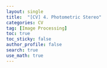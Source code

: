 ```yaml
---
layout: single  
title:  "[CV] 4. Photometric Stereo"
categories: CV
tag: [Image Processing]
toc: true
toc_sticky: false
author_profile: false
search: true
use_math: true
---
```


<br/>
